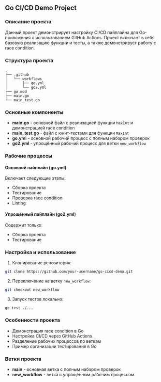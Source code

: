 ## Go CI/CD Demo Project

### Описание проекта
Данный проект демонстрирует настройку CI/CD пайплайна для Go-приложения с использованием GitHub Actions. Проект включает в себя базовую реализацию функции и тесты, а также демонстрирует работу с race condition.

### Структура проекта
```
.
├── .github
│   └── workflows
│       ├── go.yml
│       └── go2.yml
├── go.mod
├── main.go
└── main_test.go
```

### Основные компоненты

* **main.go** - основной файл с реализацией функции `MaxInt` и демонстрацией race condition
* **main_test.go** - файл с юнит-тестами для функции `MaxInt`
* **go.yml** - основной рабочий процесс с полным набором проверок
* **go2.yml** - упрощённый рабочий процесс для ветки `new_workflow`

### Рабочие процессы

#### Основной пайплайн (go.yml)
Включает следующие этапы:
* Сборка проекта
* Тестирование
* Проверка race condition
* Linting

#### Упрощённый пайплайн (go2.yml)
Содержит только:
* Сборка проекта
* Тестирование

### Настройка и использование

1. Клонирование репозитория:
```bash
git clone https://github.com/your-username/go-cicd-demo.git
```

2. Переключение на ветку `new_workflow`:
```bash
git checkout new_workflow
```

3. Запуск тестов локально:
```bash
go test ./...
```

### Особенности проекта

* Демонстрация race condition в Go
* Настройка CI/CD через GitHub Actions
* Разделение рабочих процессов по веткам
* Пример организации тестирования в Go

### Ветки проекта

* **main** - основная ветка с полным набором проверок
* **new_workflow** - ветка с упрощённым рабочим процессом
